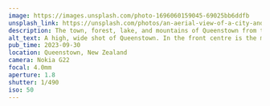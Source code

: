 ```yaml
---
image: https://images.unsplash.com/photo-1696060159045-69025bb6ddfb
unsplash_link: https://unsplash.com/photos/an-aerial-view-of-a-city-and-a-lake-surrounded-by-mountains-25_SzQ5zeEQ
description: The town, forest, lake, and mountains of Queenstown from the gondola.
alt_text: A high, wide shot of Queenstown. In the front centre is the main town, with a forest to the left, a lake in the centre that wraps around to the right, and the rest of the town with snow-capped mountains behind it lies beyond.
pub_time: 2023-09-30
location: Queenstown, New Zealand
camera: Nokia G22
focal: 4.0mm
aperture: 1.8
shutter: 1/490
iso: 50
---
```

